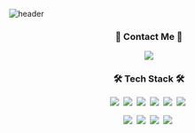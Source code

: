 
![header](https://capsule-render.vercel.app/api?type=slice&color=auto&height=200&section=header&text=Eunjin%20Heo&fontSize=60&fontColor=000000&customColorList=3)


<h3 align="center">🌈 Contact Me 🌈</h3>
<p align="center">
  <a href="mailto:eunjinhh131@gmail.com"><img src="https://img.shields.io/badge/Gmail-d14836?style=flat-square&logo=Gmail&logoColor=white&link=eunjinhh131@gmail.com"/></a>
</p>

<h3 align="center">🛠 Tech Stack 🛠</h3>
<p align="center">
  <img src="https://img.shields.io/badge/C++-00599C?style=flat-square&logo=C%2B%2B&logoColor=white"/></a>&nbsp 
  <img src="https://img.shields.io/badge/Java-007396?style=flat-square&logo=Java&logoColor=white"/></a>&nbsp
  <img src="https://img.shields.io/badge/Python-3766AB?style=flat-square&logo=Python&logoColor=white"/></a>&nbsp
  <img src="https://img.shields.io/badge/Flask-339933?style=flat-square&logo=Flask&logoColor=white"/></a>&nbsp 
  <img src="https://img.shields.io/badge/Pytorch-d12833?style=flat-square&logo=Pytorch&logoColor=white"/></a>&nbsp
  <img src="https://img.shields.io/badge/HuggingFace-E6B91E?style=flat-square&logo=huggingface&logoColor=white"/></a>&nbsp
</p>
<p align="center">
  <img src="https://img.shields.io/badge/Elasticsearch-339922?style=flat-square&logo=Elasticsearch&logoColor=white"/></a>&nbsp 
  <img src="https://img.shields.io/badge/Mysql-E4B91E?style=flat-square&logo=MySql&logoColor=white"/></a>&nbsp 
  <img src="https://img.shields.io/badge/Mongodb-092E20?style=flat-square&logo=Mongodb&logoColor=white"/></a>&nbsp 
  <img src="https://img.shields.io/badge/Mariadb-1239EA?style=flat-square&logo=Mariadb&logoColor=white"/></a>&nbsp 
</p>


<!--
**eunaoeh/eunaoeh** is a ✨ _special_ ✨ repository because its `README.md` (this file) appears on your GitHub profile.

Here are some ideas to get you started:

- 🔭 I’m currently working on ...
- 🌱 I’m currently learning ...
- 👯 I’m looking to collaborate on ...
- 🤔 I’m looking for help with ...
- 💬 Ask me about ...
- 📫 How to reach me: ...
- 😄 Pronouns: ...
- ⚡ Fun fact: ...
-->
